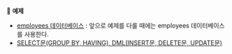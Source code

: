 :milky_way: **예제**
- [employees 데이터베이스](./employeesdb/) : 앞으로 예제를 다룰 때에는 employees 데이터베이스를 사용한다.
- [SELECT문(GROUP BY, HAVING), DML(INSERT문, DELETE문, UPDATE문)](./day_02.sql)